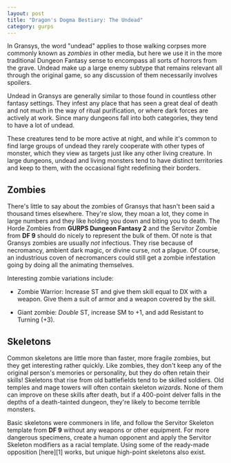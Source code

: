 ```yaml
---
layout: post
title: "Dragon's Dogma Bestiary: The Undead"
category: gurps
---
```


In Gransys, the word "undead" applies to those walking corpses more commonly
known as _zombies_ in other media, but here we use it in the more traditional
Dungeon Fantasy sense to encompass all sorts of horrors from the grave. Undead
make up a large enemy subtype that remains relevant all through the original
game, so any discussion of them necessarily involves spoilers.

Undead in Gransys are generally similar to those found in countless other
fantasy settings. They infest any place that has seen a great deal of death and
not much in the way of ritual purification, or where dark forces are actively at
work. Since many dungeons fall into both categories, they tend to have a lot of
undead.

These creatures tend to be more active at night, and while it's common to find
large groups of undead they rarely cooperate with other types of monster, which
they view as targets just like any other living creature. In large dungeons,
undead and living monsters tend to have distinct territories and keep to them,
with the occasional fight redefining their borders.

## Zombies

There's little to say about the zombies of Gransys that hasn't been said a
thousand times elsewhere. They're slow, they moan a lot, they come in large
numbers and they like holding you down and biting you to death. The Horde
Zombies from **GURPS Dungeon Fantasy 2** and the Servitor Zombie from **DF 9**
should do nicely to represent the bulk of them. Of note is that Gransys zombies
are usually _not_ infectious. They rise because of necromancy, ambient dark
magic, or divine curse, not a plague. Of course, an industrious coven of
necromancers could still get a zombie infestation going by doing all the
animating themselves.

Interesting zombie variations include:

- Zombie Warrior: Increase ST and give them skill equal to DX with a
  weapon. Give them a suit of armor and a weapon covered by the skill.

- Giant zombie: _Double_ ST, increase SM to +1, and add Resistant to Turning
  (+3).

## Skeletons

Common skeletons are little more than faster, more fragile zombies, but they get
interesting rather quickly. Like zombies, they don't keep any of the original
person's memories or personality, but they do often retain their skills!
Skeletons that rise from old battlefields tend to be skilled soldiers. Old
temples and mage towers will often contain skeleton _wizards_. None of them can
improve on these skills after death, but if a 400-point delver falls in the
depths of a death-tainted dungeon, they're likely to become terrible monsters.

Basic skeletons were commoners in life, and follow the Servitor Skeleton
template from **DF 9** without any weapons or other equipment. For more
dangerous specimens, create a human opponent and apply the Servitor Skeleton
modifiers as a racial template. Using some of the ready-made
opposition [here][1] works, but unique high-point skeletons also exist.
